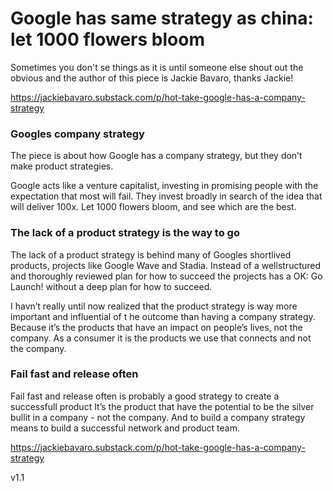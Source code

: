 
# Google has same strategy as china: let 1000 flowers bloom

Sometimes you don't se things as it is until someone else shout out the obvious and the author of this piece is Jackie Bavaro, thanks Jackie!

https://jackiebavaro.substack.com/p/hot-take-google-has-a-company-strategy


### Googles company strategy
The piece is about how Google has a company strategy, but they don’t make product strategies.

Google acts like a venture capitalist, investing in promising people with the expectation that most will fail. They invest broadly in search of the idea that will deliver 100x. Let 1000 flowers bloom, and see which are the best.

### The lack of a product strategy is the way to go
The lack of a product strategy is behind many of Googles shortlived products, projects like Google Wave and Stadia. Instead of a wellstructured and thoroughly reviewed plan for how to succeed the projects has a OK: Go Launch! without a deep plan for how to succeed.


I havn’t really until now realized that the product strategy is way more important and influential of t he outcome than having a company strategy.
Because it’s the products that have an impact on people’s lives, not the company. As a consumer it is the products we use that connects and not the company.

### Fail fast and release often
Fail fast and release often is probably a good strategy to  create a successfull product
It’s the product that have the potential to be the silver bullit in a company - not the company. And to build a company strategy means to  build a successful network and product team.

https://jackiebavaro.substack.com/p/hot-take-google-has-a-company-strategy



v1.1
